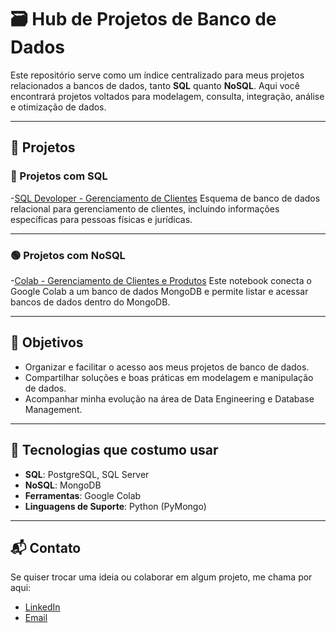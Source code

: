 # 🗃️ Hub de Projetos de Banco de Dados

Este repositório serve como um índice centralizado para meus projetos relacionados a bancos de dados, tanto **SQL** quanto **NoSQL**. Aqui você encontrará projetos voltados para modelagem, consulta, integração, análise e otimização de dados.

---

## 📁 Projetos

### 🔷 Projetos com SQL

-[SQL Devoloper - Gerenciamento de Clientes](https://github.com/RafaelSpumbergSeus/Exemplo-Banco-de-Dados-Relacional)
Esquema de banco de dados relacional para gerenciamento de clientes, incluindo informações específicas para pessoas físicas e jurídicas. 

---

### 🟢 Projetos com NoSQL

-[Colab - Gerenciamento de Clientes e Produtos](https://github.com/RafaelSpumbergSeus/Google-Colab-com-Mongo-DB)
Este notebook conecta o Google Colab a um banco de dados MongoDB e permite listar e acessar bancos de dados dentro do MongoDB.

---

## 🚀 Objetivos

- Organizar e facilitar o acesso aos meus projetos de banco de dados.
- Compartilhar soluções e boas práticas em modelagem e manipulação de dados.
- Acompanhar minha evolução na área de Data Engineering e Database Management.

---

## 📌 Tecnologias que costumo usar

- **SQL**: PostgreSQL, SQL Server
- **NoSQL**: MongoDB
- **Ferramentas**: Google Colab
- **Linguagens de Suporte**: Python (PyMongo)

---

## 📬 Contato

Se quiser trocar uma ideia ou colaborar em algum projeto, me chama por aqui:

- [LinkedIn](https://linkedin.com/in/rafael-spumberg)
- [Email](rafaelspumberg31@gmail.com)

